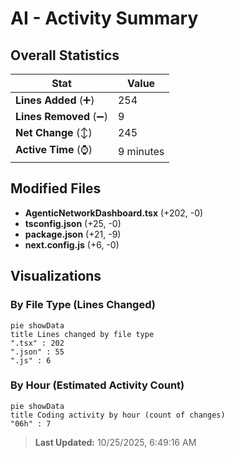 # AI - Activity Summary 

## Overall Statistics

| Stat                   | Value                                                             |
| ---------------------- | ----------------------------------------------------------------- |
| **Lines Added** (➕)   | 254                                          |
| **Lines Removed** (➖) | 9                                        |
| **Net Change** (↕)    | 245                |
| **Active Time** (⌚)   | 9 minutes |


## Modified Files
- **AgenticNetworkDashboard.tsx** (+202, -0)
- **tsconfig.json** (+25, -0)
- **package.json** (+21, -9)
- **next.config.js** (+6, -0)

## Visualizations

### By File Type (Lines Changed)

```mermaid
pie showData
title Lines changed by file type
".tsx" : 202
".json" : 55
".js" : 6
```

### By Hour (Estimated Activity Count)

```mermaid
pie showData
title Coding activity by hour (count of changes)
"06h" : 7
```


> **Last Updated:** 10/25/2025, 6:49:16 AM